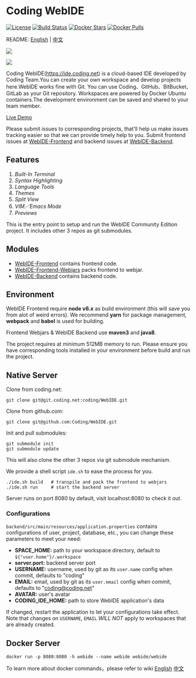 # Coding WebIDE
[![License](https://img.shields.io/badge/License-BSD%203--Clause-blue.svg)](https://github.com/Coding/WebIDE/blob/master/LICENSE) [![Build Status](https://travis-ci.org/Coding/WebIDE.svg?branch=master)](https://travis-ci.org/Coding/WebIDE) [![Docker Stars](https://img.shields.io/docker/stars/webide/webide.svg)](https://hub.docker.com/r/webide/webide 'DockerHub') [![Docker Pulls](https://img.shields.io/docker/pulls/webide/webide.svg)](https://hub.docker.com/r/webide/webide 'DockerHub')

README: [English](https://github.com/Coding/WebIDE/blob/master/README.md) | [中文](https://github.com/Coding/WebIDE/blob/master/README-zh.md)

![](https://raw.githubusercontent.com/Coding/WebIDE/gh-pages/screenshots/import.png)

![](https://raw.githubusercontent.com/Coding/WebIDE/gh-pages/screenshots/workspace.png)

Coding WebIDE(https://ide.coding.net) is a cloud-based IDE developed by Coding Team.You can create your own workspace and develop projects here.WebIDE works fine with Git. You can use Coding、GitHub、BitBucket、GitLab as your Git repository. Workspaces are powered by Docker Ubuntu containers.The development environment can be saved and shared to your team member.

[Live Demo](https://ide.coding.net/ws/?ownerName=duwan&projectName=WordPress&isTry=true)

Please submit issues to corresponding projects, that'll help us make issues tracking easier so that we can provide timely help to you. Submit frontend issues at [WebIDE-Frontend](https://github.com/Coding/WebIDE-Frontend/issues) and backend issues at [WebIDE-Backend](https://github.com/Coding/WebIDE-Backend/issues).


## Features

1. *Built-In Terminal*
2. *Syntax Highlighting*
3. *Language Tools*
4. *Themes*
5. *Split View*
6. *VIM／Emacs Mode*
7. *Previews*

This is the entry point to setup and run the WebIDE Community Edition project. It includes other 3 repos as git submodules.


## Modules

* [WebIDE-Frontend](https://github.com/Coding/WebIDE-Frontend) contains frontend code.
* [WebIDE-Frontend-Webjars](https://github.com/Coding/WebIDE-Frontend-Webjars) packs frontend to webjar.
* [WebIDE-Backend](https://github.com/Coding/WebIDE-Backend) contains backend code.


## Environment

WebIDE Frontend require **node v6.x** as build environment (this will save you from alot of weird errors). We recommend **yarn** for package management, **webpack** and **babel** is used for building.

Frontend Webjars & WebIDE Backend use **maven3** and **java8**.

The project requires at minimum 512MB memory to run. Please ensure you have corresponding tools installed in your environment before build and run the project.


## Native Server

Clone from coding.net:
```
git clone git@git.coding.net:coding/WebIDE.git
```

Clone from github.com:
```
git clone git@github.com:Coding/WebIDE.git
```

Init and pull submodules:
```
git submodule init
git submodule update
```
This will also clone the other 3 repos via git submodule mechanism.

We provide a shell script `ide.sh` to ease the process for you.

```
./ide.sh build   # transpile and pack the frontend to webjars
./ide.sh run     # start the backend server
```
Server runs on port 8080 by default, visit localhost:8080 to check it out.


### Configurations

`backend/src/main/resources/application.properties` contains configurations of user, project, database, etc., you can change these parameters to meet your need:

* **SPACE_HOME:** path to your workspace directory, default to `${"user.home"}/.workspace`
* **server.port:** backend server port
* **USERNAME:** username, used by git as its `user.name` config when commit, defaults to "coding"
* **EMAIL:** email, used by git as its `user.email` config when commit, defaults to "coding@coding.net"
* **AVATAR:** user's avatar
* **CODING_IDE_HOME:** path to store WebIDE application's data

If changed, restart the application to let your configurations take effect. Note that changes on `USERNAME`, `EMAIL` *WILL NOT* apply to workspaces that are already created.


## Docker Server

```
docker run -p 8080:8080 -h webide --name webide webide/webide
```

To learn more about docker commands，please refer to wiki [English](https://github.com/Coding/WebIDE/wiki/Docker-Server.en) [中文](https://github.com/Coding/WebIDE/wiki/Docker-Server.zh)

